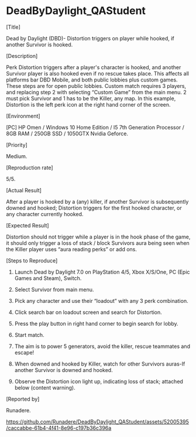 # DeadByDaylight_QAStudent

[Title]

Dead by Daylight (DBD)- Distortion triggers on player while hooked, if another Survivor is hooked.

[Description]

Perk Distortion triggers after a player's character is hooked, and another Survivor player is also hooked even if no rescue takes place. This affects all platforms bar DBD Mobile, and both public lobbies plus custom games. These steps are for open public lobbies. Custom match requires 3 players, and replacing step 2 with selecting “Custom Game” from the main menu. 2 must pick Survivor and 1 has to be the Killer, any map. In this example, Distortion is the left perk icon at the right hand corner of the screen.

[Environment]

[PC] HP Omen / Windows 10 Home Edition / I5 7th Generation Processor / 8GB RAM / 250GB SSD / 1050GTX Nvidia Geforce.

[Priority]

Medium.


[Reproduction rate] 

5/5.

[Actual Result]

After a player is hooked by a (any) killer, if another Survivor is subsequently downed and hooked; Distortion triggers for the first hooked character, or any character currently hooked.

[Expected Result]

Distortion should not trigger while a player is in the hook phase of the game, it should only trigger a loss of stack / block Survivors aura being seen when the Killer player uses “aura reading perks” or add ons.

[Steps to Reproduce]

1. Launch Dead by Daylight 7.0 on PlayStation 4/5, Xbox X/S/One, PC (Epic Games and Steam), Switch.

2. Select Survivor from main menu.

3. Pick any character and use their “loadout” with any 3 perk combination. 

4. Click search bar on loadout screen and search for Distortion.

5. Press the play button in right hand corner to begin search for lobby.

6. Start match.

7. The aim is to power 5 generators, avoid the killer, rescue teammates and escape!

8. When downed and hooked by Killer, watch for other Survivors auras-If another Survivor is downed and hooked.

9. Observe the Distortion icon light up, indicating loss of stack; attached below (content warning).

[Reported by]

Runadere.

https://github.com/Runadere/DeadByDaylight_QAStudent/assets/52005395/caccabbe-61b4-4f41-8e96-c197b36c396a



